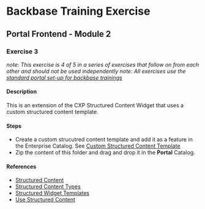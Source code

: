 # Backbase Training Exercise

## Portal Frontend - Module 2

### Exercise 3

_note: This exercise is 4 of 5 in a series of exercises that follow on from each other and should not be used independently_
_note: All exercises use the [standard portal set-up for backbase trainings](https://my.backbase.com/resources/how-to-guides/getting-your-first-launchpad-based-portal-set-up/)_

#### Description

This is an extension of the CXP Structured Content Widget that uses a custom structured content template.

#### Steps

 - Create a custom strucutred content template and add it as a feature in the Enterprise Catalog. See [Custom Structured Content Template](../pf2e3-feature-custom-structured-content-template)
 - Zip the content of this folder and drag and drop it in the **Portal** Catalog.

#### References

 - [Structured Content](https://my.backbase.com/resources/documentation/portal/5.6.0/overview_structuredcontent.html)
 - [Structured Content Types](https://my.backbase.com/resources/documentation/portal/5.6.0/custom_structcontenttype.html)
 - [Structured Widget Templates](https://my.backbase.com/resources/documentation/portal/5.6.0/custom_addtemplatetowidget.html)
 - [Use Structured Content](https://my.backbase.com/resources/documentation/portal/5.6.0/custom_usestructcontent.html)
